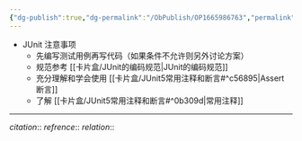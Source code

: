 ```yaml
---
{"dg-publish":true,"dg-permalink":"/ObPublish/OP1665986763","permalink":"/ObPublish/OP1665986763/","dgHomeLink":true,"dgPassFrontmatter":false,"dgShowBacklinks":false,"dgShowLocalGraph":false,"dgShowInlineTitle":false}
---
```



 - JUnit 注意事项
	- 先编写测试用例再写代码（如果条件不允许则另外讨论方案）
	- 规范参考 [[卡片盒/JUnit的编码规范|JUnit的编码规范]]
	- 充分理解和学会使用 [[卡片盒/JUnit5常用注释和断言#^c56895|Assert 断言]]
	- 了解 [[卡片盒/JUnit5常用注释和断言#^0b309d|常用注释]]










---
*citation*:: 
*refrence*:: 
*relation*:: 
